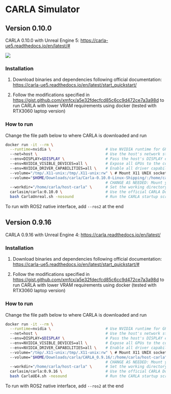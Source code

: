 # CARLA Simulator
## Version 0.10.0

CARLA 0.10.0 with Unreal Engine 5: https://carla-ue5.readthedocs.io/en/latest/#

![](../Media/carla_ros.gif)

### Installation
1. Download binaries and dependencies following official documentation: https://carla-ue5.readthedocs.io/en/latest/start_quickstart/

2. Follow the modifications specified in https://gist.github.com/xmfcx/a5e32fdecfcd85c6cc9d472ce7a3a98d to run CARLA with lower VRAM requirements using docker (tested with RTX3060 laptop version)

### How to run
Change the file path below to where CARLA is downloaded and run
```sh
docker run -it --rm \
  --runtime=nvidia \                        # Use NVIDIA runtime for GPU access
  --net=host \                              # Use the host's network stack (helps with networking/performance)
  --env=DISPLAY=$DISPLAY \                  # Pass the host's DISPLAY environment variable (for GUI forwarding)
  --env=NVIDIA_VISIBLE_DEVICES=all \        # Expose all GPUs to the container
  --env=NVIDIA_DRIVER_CAPABILITIES=all \    # Enable all driver capabilities (graphics, compute, etc.)
  --volume="/tmp/.X11-unix:/tmp/.X11-unix:rw" \ # Mount X11 UNIX socket to enable GUI apps to display
  --volume="$HOME/Downloads/carla/Carla-0.10.0-Linux-Shipping/:/home/carla/host-carla" \ 
                                            # CHANGE AS NEEDED: Mount your local CARLA folder into the container
  --workdir="/home/carla/host-carla" \      # Set the working directory to the mounted CARLA folder
  carlasim/carla:0.10.0 \                   # Use the official CARLA Docker image, version 0.10.0
  bash CarlaUnreal.sh -nosound              # Run the CARLA startup script with -nosound flag
```
To run with ROS2 native interface, add `--ros2` at the end


## Version 0.9.16

CARLA 0.9.16 with Unreal Engine 4: https://carla.readthedocs.io/en/latest/

### Installation
1. Download binaries and dependencies following official documentation: https://carla-ue5.readthedocs.io/en/latest/start_quickstart/# 

2. Follow the modifications specified in https://gist.github.com/xmfcx/a5e32fdecfcd85c6cc9d472ce7a3a98d to run CARLA with lower VRAM requirements using docker (tested with RTX3060 laptop version)

### How to run
Change the file path below to where CARLA is downloaded and run
```sh
docker run -it --rm \
  --runtime=nvidia \                        # Use NVIDIA runtime for GPU access
  --net=host \                              # Use the host's network stack (helps with networking/performance)
  --env=DISPLAY=$DISPLAY \                  # Pass the host's DISPLAY environment variable (for GUI forwarding)
  --env=NVIDIA_VISIBLE_DEVICES=all \        # Expose all GPUs to the container
  --env=NVIDIA_DRIVER_CAPABILITIES=all \    # Enable all driver capabilities (graphics, compute, etc.)
  --volume="/tmp/.X11-unix:/tmp/.X11-unix:rw" \ # Mount X11 UNIX socket to enable GUI apps to display
  --volume="$HOME/Downloads/carla/CARLA_0.9.16/:/home/carla/host-carla" \ 
                                            # CHANGE AS NEEDED: Mount your local CARLA folder into the container
  --workdir="/home/carla/host-carla" \      # Set the working directory to the mounted CARLA folder
  carlasim/carla:0.9.16 \                   # Use the official CARLA Docker image, version 0.9.16
  bash CarlaUE4.sh -nosound                 # Run the CARLA startup script with -nosound flag
```
To run with ROS2 native interface, add `--ros2` at the end



![]()